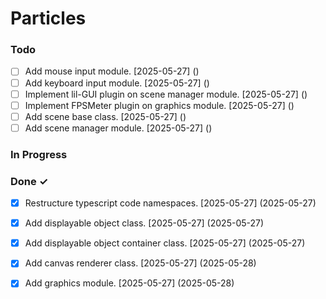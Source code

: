# Particles

### Todo

- [ ] Add mouse input module. [2025-05-27] ()  
- [ ] Add keyboard input module. [2025-05-27] ()  
- [ ] Implement lil-GUI plugin on scene manager module. [2025-05-27] ()  
- [ ] Implement FPSMeter plugin on graphics module. [2025-05-27] ()  
- [ ] Add scene base class. [2025-05-27] ()  
- [ ] Add scene manager module. [2025-05-27] ()  

### In Progress


### Done ✓

- [x] Restructure typescript code namespaces. [2025-05-27] (2025-05-27)  
- [x] Add displayable object class. [2025-05-27] (2025-05-27)  
- [x] Add displayable object container class. [2025-05-27] (2025-05-27)  
- [x] Add canvas renderer class. [2025-05-27] (2025-05-28)  
- [x] Add graphics module. [2025-05-27] (2025-05-28)  

